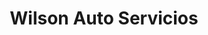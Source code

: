 ---
title: "Wilson Auto Servicios"
url: /la-vega/wilson-auto-servicios/
shop: reparación de automóviles
---